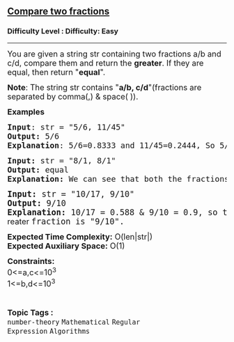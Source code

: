<h2><a href="https://www.geeksforgeeks.org/problems/compare-two-fractions4438/1">Compare two fractions</a></h2><h3>Difficulty Level : Difficulty: Easy</h3><hr><div class="problems_problem_content__Xm_eO"><p><span style="font-size: 18px;">You are given a string str containing two fractions a/b and c/d, compare them and return the <strong>greater</strong>. </span><span style="font-size: 18px;">If they are equal, then return "<strong>equal</strong>".</span></p>
<p><span style="font-size: 18px;"><strong>Note</strong>: The string str contains "<strong>a</strong></span><strong><span style="font-size: 18px;">/b, c/d</span></strong><span style="font-size: 18px;">"(fractions are separated by comma(,) &amp; space( )).&nbsp;</span></p>
<p><span style="font-size: 18px;"><strong>Examples</strong></span></p>
<pre><span style="font-size: 18px;"><strong>Input</strong>: str = "5/6, 11/45"
<strong>Output:</strong>&nbsp;5/6
<strong>Explanation</strong>: 5/6=0.8333 and 11/45=0.2444, So 5/6 is greater fraction.</span></pre>
<pre><span style="font-size: 18px;"><strong>Input: </strong>str = "8/1, 8/1"
<strong>Output: </strong>equal
<strong>Explanation: </strong>We can see that both the fractions are same, so we'll return a string "equal".<br></span></pre>
<pre><span style="font-size: 14pt;"><strong>Input: </strong>str = "10/17, 9/10"
<strong>Output: </strong>9/10
<strong>Explanation: </strong>10/17 = 0.588 &amp; 9/10 = 0.9, so the <span style="font-family: -apple-system, BlinkMacSystemFont, 'Segoe UI', Roboto, Oxygen, Ubuntu, Cantarell, 'Open Sans', 'Helvetica Neue', sans-serif; font-size: 18px; white-space: normal;">greater </span>fraction is "9/10".</span></pre>
<p><span style="font-size: 18px;"><strong>Expected Time Complexity:</strong> O(len|str|)<br><strong>Expected Auxiliary Space:</strong> O(1)</span></p>
<p><span style="font-size: 18px;"><strong>Constraints:</strong><br>0&lt;=a,c&lt;=10<sup>3</sup><br>1&lt;=b,d&lt;=10<sup>3</sup></span></p></div><br><p><span style=font-size:18px><strong>Topic Tags : </strong><br><code>number-theory</code>&nbsp;<code>Mathematical</code>&nbsp;<code>Regular Expression</code>&nbsp;<code>Algorithms</code>&nbsp;